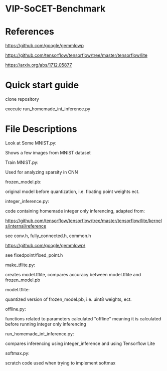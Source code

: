 # VIP-SoCET-Benchmark

# References
https://github.com/google/gemmlowp

https://github.com/tensorflow/tensorflow/tree/master/tensorflow/lite

https://arxiv.org/abs/1712.05877


# Quick start guide
clone repository

execute run_homemade_int_inference.py

# File Descriptions
Look at Some MNIST.py:

Shows a few images from MNIST dataset

Train MNIST.py:

Used for analyzing sparsity in CNN

frozen_model.pb:

original model before quantization, i.e. floating point weights ect.

integer_inference.py:

code containing homemade integer only inferencing, adapted from:

https://github.com/tensorflow/tensorflow/tree/master/tensorflow/lite/kernels/internal/reference

see conv.h, fully_connected.h, common.h

https://github.com/google/gemmlowp/

see fixedpoint/fixed_point.h

make_tflite.py:

creates model.tflite, compares accuracy between model.tflite and frozen_model.pb

model.tflite:

quantized version of frozen_model.pb, i.e. uint8 weights, ect.

offline.py:

functions related to parameters calculated "offline" meaning it is calculated before running integer only inferencing

run_homemade_int_inference.py:

compares inferencing using integer_inference and using Tensorflow Lite

softmax.py:

scratch code used when trying to implement softmax





